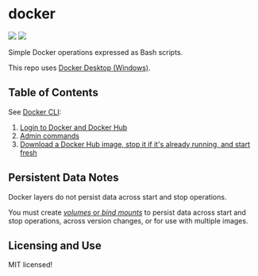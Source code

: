 # docker

[![](https://img.shields.io/badge/Docker-CE-blue.svg)](https://www.docker.com/) [![](https://img.shields.io/badge/LICENSE-MIT-green.svg)](./LICENSE)

Simple Docker operations expressed as Bash scripts.

This repo uses [Docker Desktop (Windows)](https://hub.docker.com/editions/community/docker-ce-desktop-windows).

## Table of Contents

See [Docker CLI](https://docs.docker.com/engine/reference/commandline/info/):

1. [Login to Docker and Docker Hub](./login.sh)
1. [Admin commands](./admin_ls.sh)
1. [Download a Docker Hub image, stop it if it's already running, and start fresh](./start_fresh.sh)

## Persistent Data Notes

Docker layers do not persist data across start and stop operations.

You must create [*volumes* or *bind mounts*](https://docs.docker.com/storage/) to persist data across start and stop operations, across version changes, or for use with multiple images.

## Licensing and Use

MIT licensed!
